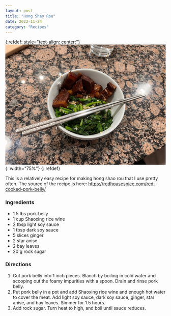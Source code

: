 ```yaml
---
layout: post
title: "Hong Shao Rou"
date: 2022-11-24
category: "Recipes"
---
```


{:refdef: style="text-align: center;"}
![hongshaorou](/images/blog/hongshaorou.jpeg){: width="75%"}
{: refdef}

This is a relatively easy recipe for making hong shao rou that I use pretty often. The source of the recipe is here: https://redhousespice.com/red-cooked-pork-belly/

### Ingredients

* 1.5 lbs pork belly
* 1 cup Shaoxing rice wine
* 2 tbsp light soy sauce
* 1 tbsp dark soy sauce
* 5 slices ginger
* 2 star anise
* 2 bay leaves
* 20 g rock sugar

### Directions

1. Cut pork belly into 1 inch pieces. Blanch by boiling in cold water and scooping out the foamy impurities with a spoon. Drain and rinse pork belly.
2. Put pork belly in a pot and add Shaoxing rice wine and enough hot water to cover the meat. Add light soy sauce, dark soy sauce, ginger, star anise, and bay leaves. Simmer for 1.5 hours.
3. Add rock sugar. Turn heat to high, and boil until sauce reduces. 
